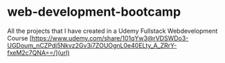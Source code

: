 # web-development-bootcamp
All the projects that I have created in a Udemy Fullstack Webdevelopment Course
[https://www.udemy.com/share/101qYw3@rVDSWDo3-UGDoum_nCZPdj5Nkvz2Gv3i7ZOUOgnL0e40ELty_A_ZRrY-fxeM2c7QNA==/](url)

